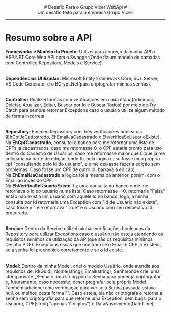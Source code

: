 <div align="center"># Desafio Para o Grupo ViceriWebApi # </div>
<div align="center">Um desafio feito para a empresa Grupo Viceri</div>

<hr/>

# Resumo sobre a API
<strong>Frameworks e Modelo do Projeto:</strong> Utilizei para começo da minha API o ASP.NET Core Web API com o Swagger(Onde fiz um modelo de camadas com Controller, Repository, Models e Service).
######
<strong>Dependências Utilizadas:</strong> Microsoft Entity Framework Core, SQL Server, VS Code Generator e o BCrypt.Net(para criptografar minhas senhas). 
######
<strong>Controller:</strong> Realizei tarefas com verificações em cada etapa(Adicionar, Deletar, Atualizar, Editar, Buscar por Id e Buscar Todos) por meio de Try Catch para sempre retornar Exceptions caso o usuário utilize algum método de forma incorreta.
######
<strong>Repository:</strong> Em meu Repository criei três verificações booleanas (EhCpfJaCadastrado, EhEmailJaCadastrado e EhVerificaSeUsuarioExiste).
<br/>Na <strong>EhCpfCadastrado</strong>, consultei o banco para me retornar uma lista de CPFs já cadastrados, caso me retornasse 0, o CPF estaria pronto para uso dentro do Cadastro de Usuários, caso me retornasse maior que 0(que já me colocaria na parte de edição, onde fiz pela lógica caso fosse meu próprio cpf "consultando pelo Id do usuário", ele me deixasse fazer a edição sem problemas. Caso fosse um CPF de outro Id, barrava a edição).
<br/>Na <strong>EhEmailJaCadastrado</strong> a lógica foi a mesma da anterior, porém, com o Email ao invés do CPF.
<br/>Na <strong>EhVerificaSeUsuarioExiste</strong>, fiz uma consulta no banco onde me retornava o id do usuário numa lista. Caso retornasse = 0, retornaria "False" então não existia um usuário com aquele Id no banco, logo, a minha consulta por Id retornaria uma Exception com "Id de Usuário não existe", caso fosse = 1 ele retornava "True" e o Usuário com seu respectivo Id procurado.
######
<strong>Service:</strong> Dentro da Service utilizei minhas verificações booleanas da Repository para utilizar Exceptions caso o usuário não esteja atendendo os requisitos mínimos da utilização da API(que são os requisitos mínimos Desafio.PDF). Exceptions essas que mostram se o Email e CPF já existem, se a senha foi preenchida corretamente e se o Id existe.
######
<strong>Model:</strong> Dentro da minha Model, criei o modelo Usuário, onde atendia aos requisitos de: Id(Guid), Nome(string), Email(string), Senha(onde criei uma string private _Senha e uma string public Senha para poder já criptografar e, futuramente, caso necessite, descriptografar pela própria Model. Também adicionei uma verificação para ver se a Senha passada estava null, ou melhor, desta forma "". Caso esteja, ela não criptografa e retorna a senha sem criptografia para que retorne uma Exception, sem bugs, para o Usuário), CPF(string "apenas 11 dígitos") e DataNascimento(DateTime).
